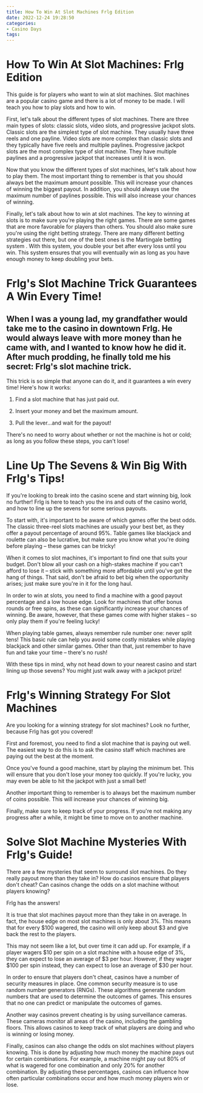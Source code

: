 ```yaml
---
title: How To Win At Slot Machines Frlg Edition
date: 2022-12-24 19:28:50
categories:
- Casino Days
tags:
---
```



#  How To Win At Slot Machines: Frlg Edition

This guide is for players who want to win at slot machines. Slot machines are a popular casino game and there is a lot of money to be made. I will teach you how to play slots and how to win.

First, let's talk about the different types of slot machines. There are three main types of slots: classic slots, video slots, and progressive jackpot slots. Classic slots are the simplest type of slot machine. They usually have three reels and one payline. Video slots are more complex than classic slots and they typically have five reels and multiple paylines. Progressive jackpot slots are the most complex type of slot machine. They have multiple paylines and a progressive jackpot that increases until it is won.

Now that you know the different types of slot machines, let's talk about how to play them. The most important thing to remember is that you should always bet the maximum amount possible. This will increase your chances of winning the biggest payout. In addition, you should always use the maximum number of paylines possible. This will also increase your chances of winning.

Finally, let's talk about how to win at slot machines. The key to winning at slots is to make sure you're playing the right games. There are some games that are more favorable for players than others. You should also make sure you're using the right betting strategy. There are many different betting strategies out there, but one of the best ones is the Martingale betting system . With this system, you double your bet after every loss until you win. This system ensures that you will eventually win as long as you have enough money to keep doubling your bets.

#  Frlg's Slot Machine Trick Guarantees A Win Every Time!

## When I was a young lad, my grandfather would take me to the casino in downtown Frlg. He would always leave with more money than he came with, and I wanted to know how he did it. After much prodding, he finally told me his secret: Frlg's slot machine trick.

This trick is so simple that anyone can do it, and it guarantees a win every time! Here's how it works:

1) Find a slot machine that has just paid out.

2) Insert your money and bet the maximum amount.

3) Pull the lever...and wait for the payout!

There's no need to worry about whether or not the machine is hot or cold; as long as you follow these steps, you can't lose!

#  Line Up The Sevens & Win Big With Frlg's Tips!

If you're looking to break into the casino scene and start winning big, look no further! Frlg is here to teach you the ins and outs of the casino world, and how to line up the sevens for some serious payouts.

To start with, it's important to be aware of which games offer the best odds. The classic three-reel slots machines are usually your best bet, as they offer a payout percentage of around 95%. Table games like blackjack and roulette can also be lucrative, but make sure you know what you're doing before playing – these games can be tricky!

When it comes to slot machines, it's important to find one that suits your budget. Don't blow all your cash on a high-stakes machine if you can't afford to lose it – stick with something more affordable until you've got the hang of things. That said, don't be afraid to bet big when the opportunity arises; just make sure you're in it for the long haul.

In order to win at slots, you need to find a machine with a good payout percentage and a low house edge. Look for machines that offer bonus rounds or free spins, as these can significantly increase your chances of winning. Be aware, however, that these games come with higher stakes – so only play them if you're feeling lucky!

When playing table games, always remember rule number one: never split tens! This basic rule can help you avoid some costly mistakes while playing blackjack and other similar games. Other than that, just remember to have fun and take your time – there's no rush!

With these tips in mind, why not head down to your nearest casino and start lining up those sevens? You might just walk away with a jackpot prize!

#  Frlg's Winning Strategy For Slot Machines

Are you looking for a winning strategy for slot machines? Look no further, because Frlg has got you covered!

First and foremost, you need to find a slot machine that is paying out well. The easiest way to do this is to ask the casino staff which machines are paying out the best at the moment.

Once you've found a good machine, start by playing the minimum bet. This will ensure that you don't lose your money too quickly. If you're lucky, you may even be able to hit the jackpot with just a small bet!

Another important thing to remember is to always bet the maximum number of coins possible. This will increase your chances of winning big.

Finally, make sure to keep track of your progress. If you're not making any progress after a while, it might be time to move on to another machine.

#  Solve Slot Machine Mysteries With Frlg's Guide!

There are a few mysteries that seem to surround slot machines. Do they really payout more than they take in? How do casinos ensure that players don't cheat? Can casinos change the odds on a slot machine without players knowing?

Frlg has the answers!

It is true that slot machines payout more than they take in on average. In fact, the house edge on most slot machines is only about 3%. This means that for every $100 wagered, the casino will only keep about $3 and give back the rest to the players.

This may not seem like a lot, but over time it can add up. For example, if a player wagers $10 per spin on a slot machine with a house edge of 3%, they can expect to lose an average of $3 per hour. However, if they wager $100 per spin instead, they can expect to lose an average of $30 per hour.

In order to ensure that players don't cheat, casinos have a number of security measures in place. One common security measure is to use random number generators (RNGs). These algorithms generate random numbers that are used to determine the outcomes of games. This ensures that no one can predict or manipulate the outcomes of games.

Another way casinos prevent cheating is by using surveillance cameras. These cameras monitor all areas of the casino, including the gambling floors. This allows casinos to keep track of what players are doing and who is winning or losing money.

Finally, casinos can also change the odds on slot machines without players knowing. This is done by adjusting how much money the machine pays out for certain combinations. For example, a machine might pay out 80% of what is wagered for one combination and only 20% for another combination. By adjusting these percentages, casinos can influence how often particular combinations occur and how much money players win or lose.